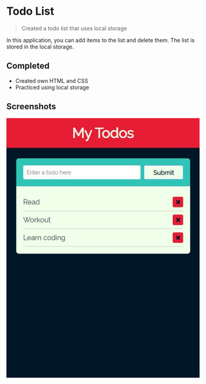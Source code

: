 # Todo List
> Created a todo list that uses local storage

In this application, you can add items to the list and delete them. The list is stored in the local storage.

## Completed
* Created own HTML and CSS
* Practiced using local storage

## Screenshots
![Todo List Screenshot](https://github.com/aroblesgalit/Todo-List/blob/master/Assets/Images/todo-list.JPG?raw=true)